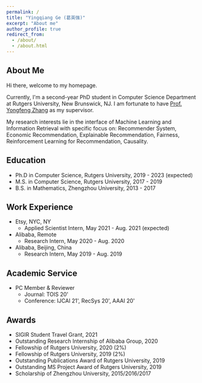 ```yaml
---
permalink: /
title: "Yingqiang Ge (葛英强)"
excerpt: "About me"
author_profile: true
redirect_from: 
  - /about/
  - /about.html
---
```


## About Me
Hi there, welcome to my homepage.

Currently, I'm a second-year PhD student in Computer Science Department at Rutgers University, New Brunswick, NJ. I am fortunate to have [Prof. Yongfeng Zhang](http://yongfeng.me/) as my supervisor. 

My research interests lie in the interface of Machine Learning and Information Retrieval with specific focus on: Recommender System, Economic Recommendation, Explainable Recommendation, Fairness, Reinforcement Learning for Recommendation, Causality. 
<!-- * *Machine  Learning*:  Graph Representation Learning, Knowledge Graph Reasoning, Neural Symbolic Reasoning, Deep  Reinforcement Learning -->
<!-- * *Information Retrieval*:  Explainable Recommendation, Conversational Recommendation, User Behavior Modeling, Schema Matching -->

## Education
* Ph.D in Computer Science, Rutgers University, 2019 - 2023 (expected)
* M.S. in Computer Science, Rutgers University, 2017 - 2019
* B.S. in Mathematics, Zhengzhou University, 2013 - 2017

## Work Experience
* Etsy, NYC, NY
  * Applied Scientist Intern,  May 2021 - Aug. 2021 (expected)
* Alibaba, Remote
  * Research Intern,  May 2020 - Aug. 2020
* Alibaba, Beijing, China
  * Research Intern,  May 2019 - Aug. 2019

## Academic Service
* PC Member & Reviewer
  * Journal: TOIS 20'
  * Conference: IJCAI 21', RecSys 20', AAAI 20'
  
  
<!-- ## Tutorial
* Tutorial on Conversational Recommender Systems, WSDM 2021
* Tutorial on Conversational Recommender Systems, IUI 2021
* Tutorial on Conversational Recommender Systems, RecSys 2020 [[paper](https://dl.acm.org/doi/abs/10.1145/3383313.3411548)][[link](https://conversational-recsys.github.io/)] -->

<!-- ## Teaching
* Teaching Assistant
  * CS344 (Design and Analysis of Computer Algorithms), 2017 Fall, 2018 Spring
  * CS112 (Data Structures), 2016 Fall, 2017 Spring -->
  
## Awards
* SIGIR Student Travel Grant, 2021
* Outstanding Research Internship of Alibaba Group, 2020
* Fellowship of Rutgers University, 2020 (2%)
* Fellowship of Rutgers University, 2019 (2%)
* Outstanding Publications Award of Rutgers University, 2019
* Outstanding MS Project Award of Rutgers University, 2019
* Scholarship of Zhengzhou University, 2015/2016/2017


<script type="text/javascript" id="clustrmaps" src="//clustrmaps.com/map_v2.js?d=1rCnpCekKUrfKHyfSXxsKj7j_eK6DIUn7r2WYD7VX88&cl=ffffff&w=a"></script>
